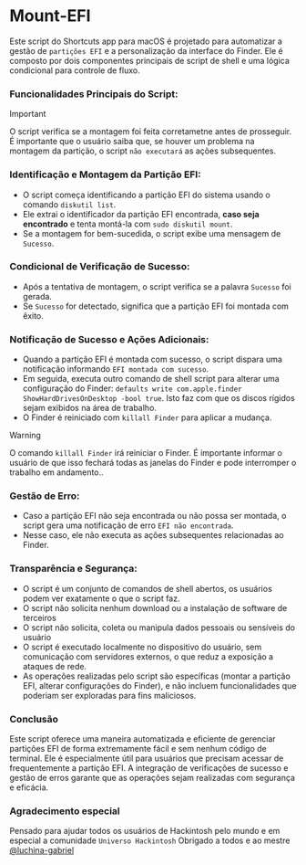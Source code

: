 # Mount-EFI

Este script do Shortcuts app para macOS é projetado para automatizar a gestão de `partições EFI` e a personalização da interface do Finder. Ele é composto por dois componentes principais de script de shell e uma lógica condicional para controle de fluxo.

### Funcionalidades Principais do Script:

> [!IMPORTANT]
> O script verifica se a montagem foi feita corretametne antes de prosseguir. É importante que o usuário saiba que, se houver um problema na montagem da partição, o script `não executará` as ações subsequentes.


### Identificação e Montagem da Partição EFI:

- O script começa identificando a partição EFI do sistema usando o comando `diskutil list`.
- Ele extrai o identificador da partição EFI encontrada, **caso seja encontrado** e tenta montá-la com `sudo diskutil mount`.
- Se a montagem for bem-sucedida, o script exibe uma mensagem de `Sucesso`.

### Condicional de Verificação de Sucesso:

- Após a tentativa de montagem, o script verifica se a palavra `Sucesso` foi gerada.
- Se `Sucesso` for detectado, significa que a partição EFI foi montada com êxito.

### Notificação de Sucesso e Ações Adicionais:

- Quando a partição EFI é montada com sucesso, o script dispara uma notificação informando `EFI montada com sucesso`.
- Em seguida, executa outro comando de shell script para alterar uma configuração do Finder: `defaults write com.apple.finder ShowHardDrivesOnDesktop -bool true`. Isto faz com que os discos rígidos sejam exibidos na área de trabalho.
- O Finder é reiniciado com `killall Finder` para aplicar a mudança.

> [!WARNING]
> O comando `killall Finder` irá reiniciar o Finder. É importante informar o usuário de que isso fechará todas as janelas do Finder e pode interromper o trabalho em andamento..

  
### Gestão de Erro:

- Caso a partição EFI não seja encontrada ou não possa ser montada, o script gera uma notificação de erro `EFI não encontrada`.
- Nesse caso, ele não executa as ações subsequentes relacionadas ao Finder.


### Transparência e Segurança:

- O script é um conjunto de comandos de shell abertos, os usuários podem ver exatamente o que o script faz.
- O script não solicita nenhum download ou a instalação de software de terceiros
- O script não solicita, coleta ou manipula dados pessoais ou sensíveis do usuário
- O script é executado localmente no dispositivo do usuário, sem comunicação com servidores externos, o que reduz a exposição a ataques de rede.
- As operações realizadas pelo script são específicas (montar a partição EFI, alterar configurações do Finder), e não incluem funcionalidades que poderiam ser exploradas para fins maliciosos.

### Conclusão

Este script oferece uma maneira automatizada e eficiente de gerenciar partições EFI de forma extremamente fácil e sem nenhum código de terminal. Ele é especialmente útil para usuários que precisam acessar de frequentemente a partição EFI. A integração de verificações de sucesso e gestão de erros garante que as operações sejam realizadas com segurança e eficácia.

### Agradecimento especial

Pensado para ajudar todos os usuários de Hackintosh pelo mundo e em especial a comunidade `Universo Hackintosh` Obrigado a todos e ao mestre [@luchina-gabriel](https://github.com/luchina-gabriel)
